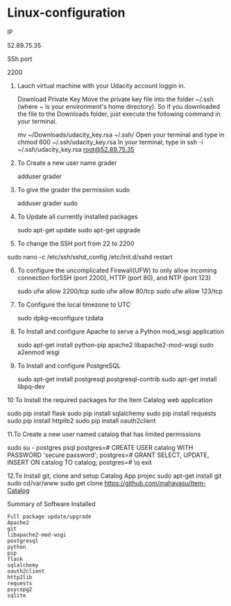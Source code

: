 # Linux-configuration
IP

 52.89.75.35
 
SSh port 

 2200

1. Lauch virtual machine with your Udacity account loggin in.

   Download Private Key Move the private key file into the folder ~/.ssh (where ~ is your environment's home directory). So if you downloaded the file to the Downloads folder, just execute the following command in your terminal.

    mv ~/Downloads/udacity_key.rsa ~/.ssh/
    Open your terminal and type in
    chmod 600 ~/.ssh/udacity_key.rsa
    In your terminal, type in
    ssh -i ~/.ssh/udacity_key.rsa root@52.89.75.35
    
2. To Create a new user name grader

    adduser grader
    
3. To give the grader the permission sudo

    adduser grader sudo
    
4. To Update all currently installed packages

    sudo apt-get update
    sudo apt-get upgrade
    
5. To change the SSH port from 22 to 2200   

  sudo nano -c /etc/ssh/sshd_config
  /etc/init.d/sshd restart
  
6. To configure the uncomplicated Firewall(UFW) to only allow incoming connection forSSH (port 2200), HTTP (port 80), and NTP (port 123)

   sudo ufw allow 2200/tcp
   sudo ufw allow 80/tcp
   sudo ufw allow 123/tcp
   
7. To Configure the local timezone to UTC

   sudo dpkg-reconfigure tzdata
   
8. To Install and configure Apache to serve a Python mod_wsgi application

   sudo apt-get install python-pip apache2 libapache2-mod-wsgi
   sudo a2enmod wsgi 
   
9. To Install and configure PostgreSQL

   sudo apt-get install postgresql postgresql-contrib
   sudo apt-get install libpq-dev
   
10 To Install the required packages for the Item Catalog web application

   sudo pip install flask
   sudo pip install sqlalchemy
   sudo pip install requests
   sudo pip install httplib2
   sudo pip install oauth2client
   
11.To Create a new user named catalog that has limited permissions 

   sudo su - postgres
   psql
   postgres=# CREATE USER catalog WITH PASSWORD 'secure password';
   postgres=# GRANT SELECT, UPDATE, INSERT ON catalog TO catalog;
   postgres=# \q
   exit
   
12.To Install git, clone and setup Catalog App projec
  sudo apt-get install git
  sudo cd/var/www
  sudo get clone https://github.com/mahavasu/Item-Catalog

Summary of Software Installed

	Full package update/upgrade
	Apache2
	git
	libapache2-mod-wsgi
	postgresql
	python
	pip
	flask
	sqlalchemy
	oauth2client
	http2lib
	requests
	psycopg2
	sqlite
